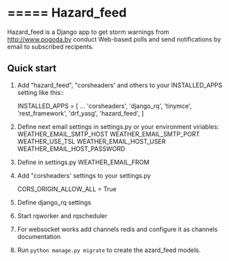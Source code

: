 =====
Hazard_feed
=====

Hazard_feed is a Django app to get storm warnings from http://www.pogoda.by conduct Web-based polls and send notifications 
by email to subscribed recipents.



Quick start
-----------

1. Add "hazard_feed", "corsheaders' and others to your INSTALLED_APPS setting like this::

    INSTALLED_APPS = [
        ...
        'corsheaders',
        'django_rq',
        'tinymce',
        'rest_framework',
        'drf_yasg',
        'hazard_feed',
    ]

2. Define next email settings in settings.py or your environment viriables:
	        WEATHER_EMAIL_SMTP_HOST
			WEATHER_EMAIL_SMTP_PORT
            WEATHER_USE_TSL
            WEATHER_EMAIL_HOST_USER 
			WEATHER_EMAIL_HOST_PASSWORD
			
3. Define in settings.py
			WEATHER_EMAIL_FROM
			
4. Add "corsheaders' settings to your settings.py 

     CORS_ORIGIN_ALLOW_ALL = True

			
5. Define django_rq settings

6. Start rqworker and rqscheduler

7. For websocket works add channels redis and configure 
it as channels documentation 		

8. Run `python manage.py migrate` to create the azard_feed models.
